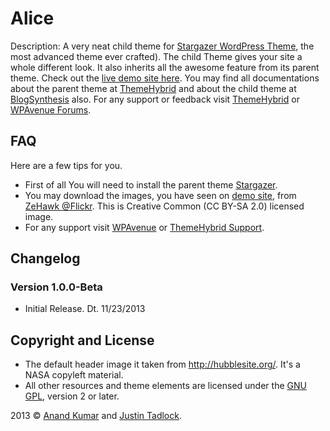 # Alice

Description: A very neat child theme for [Stargazer WordPress Theme](http://themehybrid.com/themes/stargazer), the most advanced theme ever crafted). The child Theme gives your site a whole different look. It also inherits all the awesome feature from its parent theme. Check out the [live demo site here](http://bit.ly/alice-demo). You may find all documentations about the parent theme at [ThemeHybrid](http://themehybrid.com/) and about the child theme at [BlogSynthesis](http://www.blogsynthesis.com/themes/alice/) also. For any support or feedback visit [ThemeHybrid](http://themehybrid.com/themes/alice) or [WPAvenue Forums](http://www.wpavenue.com/help/).

## FAQ

Here are a few tips for you.
* First of all You will need to install the parent theme [Stargazer](http://themehybrid.com/themes/stargazer).
* You may download the images, you have seen on [demo site](http://demo.wpavenue.com/alice), from [ZeHawk @Flickr](http://www.flickr.com/photos/lastgunslinger/2947747282/). This is Creative Common (CC BY-SA 2.0) licensed image.
* For any support visit [WPAvenue](http://www.wpavenue.com) or [ThemeHybrid Support](http://themehybrid.com/support).

## Changelog

### Version 1.0.0-Beta

* Initial Release. Dt. 11/23/2013

## Copyright and License
* The default header image it taken from http://hubblesite.org/. It's a NASA copyleft material.
* All other resources and theme elements are licensed under the [GNU GPL](http://www.gnu.org/licenses/old-licenses/gpl-2.0.html), version 2 or later.

2013 &copy; [Anand Kumar](http://www.blogsynthesis.com) and [Justin Tadlock](http://justintadlock.com).